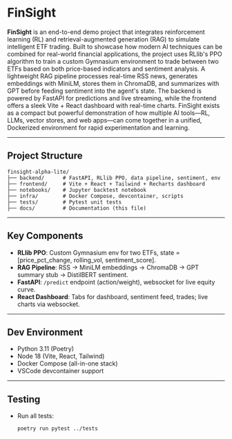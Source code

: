 # FinSight

**FinSight** is an end-to-end demo project that integrates reinforcement learning (RL) and retrieval-augmented generation (RAG) to simulate intelligent ETF trading. Built to showcase how modern AI techniques can be combined for real-world financial applications, the project uses RLlib's PPO algorithm to train a custom Gymnasium environment to trade between two ETFs based on both price-based indicators and sentiment analysis. A lightweight RAG pipeline processes real-time RSS news, generates embeddings with MiniLM, stores them in ChromaDB, and summarizes with GPT before feeding sentiment into the agent's state. The backend is powered by FastAPI for predictions and live streaming, while the frontend offers a sleek Vite + React dashboard with real-time charts. FinSight exists as a compact but powerful demonstration of how multiple AI tools—RL, LLMs, vector stores, and web apps—can come together in a unified, Dockerized environment for rapid experimentation and learning.


---

## Project Structure

```
finsight-alpha-lite/
├── backend/      # FastAPI, RLlib PPO, data pipeline, sentiment, env
├── frontend/     # Vite + React + Tailwind + Recharts dashboard
├── notebooks/    # Jupyter backtest notebook
├── infra/        # Docker Compose, devcontainer, scripts
├── tests/        # Pytest unit tests
├── docs/         # Documentation (this file)
```

---

## Key Components

- **RLlib PPO**: Custom Gymnasium env for two ETFs, state = [price_pct_change, rolling_vol, sentiment_score].
- **RAG Pipeline**: RSS → MiniLM embeddings → ChromaDB → GPT summary stub → DistilBERT sentiment.
- **FastAPI**: `/predict` endpoint (action/weight), websocket for live equity curve.
- **React Dashboard**: Tabs for dashboard, sentiment feed, trades; live charts via websocket.

---

## Dev Environment
- Python 3.11 (Poetry)
- Node 18 (Vite, React, Tailwind)
- Docker Compose (all-in-one stack)
- VSCode devcontainer support

---

## Testing
- Run all tests:
  ```sh
  poetry run pytest ../tests
  ```

